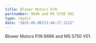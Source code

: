 ```yaml
---
title: Blower Motors P/N
partnumber: 9696 and MS 5750 V01
type: repair
date: "2015-05-06T23:46:37.121Z"
---
```


Blower Motors P/N 9696 and MS 5750 V01.